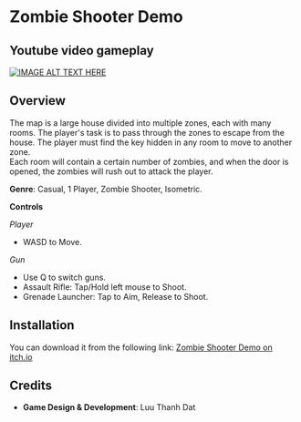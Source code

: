 # Zombie Shooter Demo
## Youtube video gameplay
[![IMAGE ALT TEXT HERE](https://img.youtube.com/vi/KpMtxHSz0bE/0.jpg)](https://www.youtube.com/watch?v=KpMtxHSz0bE)

## Overview

The map is a large house divided into multiple zones, each with many rooms. The player's task is to pass through the zones to escape from the house. The player must find the key hidden in any room to move to another zone.  
Each room will contain a certain number of zombies, and when the door is opened, the zombies will rush out to attack the player.

**Genre**:  Casual, 1 Player, Zombie Shooter, Isometric.

**Controls**  

*Player*
- WASD to Move.

*Gun*  
- Use Q to switch guns.
- Assault Rifle: Tap/Hold left mouse to Shoot.
- Grenade Launcher: Tap to Aim, Release to Shoot.

## Installation

You can download it from the following link: [Zombie Shooter Demo on itch.io](https://luuthanhdat.itch.io/zombie-shooter-demo)

## Credits

- **Game Design & Development**: Luu Thanh Dat



